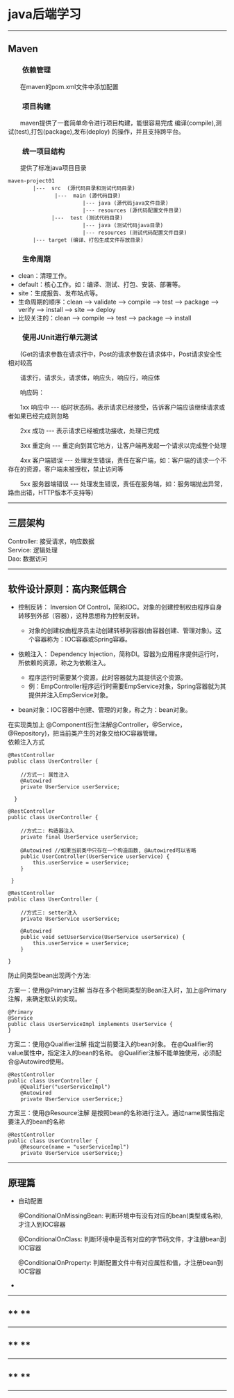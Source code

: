 # **java后端学习**
***
## Maven
### &emsp;&emsp;依赖管理
&emsp;&emsp;在maven的pom.xml文件中添加配置 
### &emsp;&emsp;项目构建 
&emsp;&emsp;maven提供了一套简单命令进行项目构建，能很容易完成 编译(compile),测试(test),打包(package),发布(deploy) 的操作，并且支持跨平台。
### &emsp;&emsp;统一项目结构
&emsp;&emsp;提供了标准java项目目录
```
maven-project01
        |---  src  (源代码目录和测试代码目录)
               |---  main (源代码目录)
                        |--- java (源代码java文件目录)
                        |--- resources (源代码配置文件目录)
              |---  test (测试代码目录)
                        |--- java (测试代码java目录)
                        |--- resources (测试代码配置文件目录)
        |--- target (编译、打包生成文件存放目录)
```
### &emsp;&emsp;生命周期
- clean：清理工作。
- default：核心工作。如：编译、测试、打包、安装、部署等。
- site：生成报告、发布站点等。
- 生命周期的顺序：clean --> validate --> compile --> test --> package --> verify --> install --> site --> deploy
- 比较关注的：clean -->  compile --> test --> package  --> install

### &emsp;&emsp;使用JUnit进行单元测试
&emsp;&emsp;(Get的请求参数在请求行中，Post的请求参数在请求体中，Post请求安全性相对较高

&emsp;&emsp;请求行，请求头，请求体，响应头，响应行，响应体  

&emsp;&emsp;响应码：

&emsp;&emsp;1xx	响应中 --- 临时状态码。表示请求已经接受，告诉客户端应该继续请求或者如果已经完成则忽略

&emsp;&emsp;2xx	成功 --- 表示请求已经被成功接收，处理已完成

&emsp;&emsp;3xx	重定向 --- 重定向到其它地方，让客户端再发起一个请求以完成整个处理

&emsp;&emsp;4xx	客户端错误 --- 处理发生错误，责任在客户端，如：客户端的请求一个不存在的资源，客户端未被授权，禁止访问等

&emsp;&emsp;5xx	服务器端错误 --- 处理发生错误，责任在服务端，如：服务端抛出异常，路由出错，HTTP版本不支持等)

***
## 三层架构

Controller: 接受请求，响应数据  
Service: 逻辑处理   
Dao: 数据访问
***

## 软件设计原则：高内聚低耦合

- 控制反转： Inversion Of Control，简称IOC。对象的创建控制权由程序自身转移到外部（容器），这种思想称为控制反转。
  - 对象的创建权由程序员主动创建转移到容器(由容器创建、管理对象)。这个容器称为：IOC容器或Spring容器。
  
- 依赖注入： Dependency Injection，简称DI。容器为应用程序提供运行时，所依赖的资源，称之为依赖注入。
  - 程序运行时需要某个资源，此时容器就为其提供这个资源。
  - 例：EmpController程序运行时需要EmpService对象，Spring容器就为其提供并注入EmpService对象。

- bean对象：IOC容器中创建、管理的对象，称之为：bean对象。


在实现类加上 @Component(衍生注解@Controller，@Service，@Repository)，把当前类产生的对象交给IOC容器管理。    
依赖注入方式    
```
@RestController
public class UserController {

    //方式一: 属性注入
    @Autowired
    private UserService userService;
    
  }
  
@RestController
public class UserController {

    //方式二: 构造器注入
    private final UserService userService;
    
    @Autowired //如果当前类中只存在一个构造函数, @Autowired可以省略
    public UserController(UserService userService) {
        this.userService = userService;
    }
    
 }   

@RestController
public class UserController {
    
    //方式三: setter注入
    private UserService userService;
    
    @Autowired
    public void setUserService(UserService userService) {
        this.userService = userService;
    }
    
}    
``` 

防止同类型bean出现两个方法:

方案一：使用@Primary注解
当存在多个相同类型的Bean注入时，加上@Primary注解，来确定默认的实现。  
```
@Primary
@Service
public class UserServiceImpl implements UserService {
}
```

方案二：使用@Qualifier注解
指定当前要注入的bean对象。 在@Qualifier的value属性中，指定注入的bean的名称。 @Qualifier注解不能单独使用，必须配合@Autowired使用。
```
@RestController
public class UserController {
    @Qualifier("userServiceImpl")
    @Autowired
    private UserService userService;}
```

方案三：使用@Resource注解
是按照bean的名称进行注入。通过name属性指定要注入的bean的名称
```
@RestController
public class UserController { 
    @Resource(name = "userServiceImpl")
    private UserService userService;}
```

***
## **原理篇**
- 自动配置
   
  @ConditionalOnMissingBean: 判断环境中有没有对应的bean(类型或名称),才注入到IOC容器
  
  @ConditionalOnClass: 判断环境中是否有对应的字节码文件，才注册bean到IOC容器 

  @ConditionalOnProperty: 判断配置文件中有对应属性和值，才注册bean到IOC容器
- 
***
## ** **

***
## ** **

***
## ** **

***